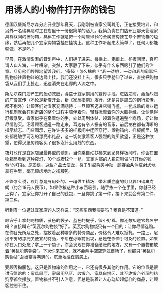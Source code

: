 # 用诱人的小物件打开你的钱包

德国汉堡斯尼尔森分店开业那年夏天，我刚刚被宜家公司聘用，正在接受培训，和另外一名瑞典临时工在店里干一份很简单的活儿。我俩负责在门店开业那天管理家具样板间的置物箱，具体工作就是把一个两厘米长的金属挂钩挂在每个置物箱的边缘，然后再把几个宜家购物袋挂在挂钩上。这种工作听起来太简单了，任何人都能够做，不是吗？ 

早晨，在激情澎湃的音乐声中，人们拥了进来。楼梯上、走廊上、样板间里，真可谓人山人海，一片嘈杂。突然，大家静了下来，似乎有什么东西吸引了他们的注意。只见他们愣愣地望着我们。“奇怪！怎么搞的？”我一边想，一边和我的同事把购物袋往置物箱的边缘上挂。我们还没挂上去，很多只手就伸了过来，直接把购物袋从我们手上扯走，迅速消失在走廊的人流之中。 

斯尼尔森门店产生的轰动效应，得益于宜家惯用的宣传手段。进店之前，轰轰烈烈的广告宣传（不论是新店开业，新《家居指南》发行，还是只是周五的例行宣传，都不例外）让顾客们对宜家充满期待；一旦顾客迈进店铺门槛，一套成熟的商业运行机制就会在你逛店的整个过程中陪伴着你，轻轻抚摩着你的大脑神经，让你觉得舒缓享受。宜家似乎在牵着你的手，处处周到体贴，领着你逛遍整个商场，好让你尽情购买。沿着顾客通道一路走来，耳边有令人振奋的音乐，前后左右都有清晰的指示标志、门店图示，在许许多多的样板间中迂回穿行，置物箱内、样板间里，随处都是触手可及的漂亮小礼品，这一切刺激着客人强烈的购买欲望，正是这种欲望，使得汉堡的顾客买了很多沒什么用处的东西。 

夜灯也许是宜家店里最典型的诱饵。当你乘自动扶梯来到家具样板间时，你会在置物箱里看到这种夜灯，10个或者12个一组。宜家内部的人把它叫做“打开你的钱包”的灯泡。原因是，这些产品太便宜，易于引起购买冲动，顾客会条件反射式地拿在手里，毫无顾虑地为之掏腰包。 

不管怎么说，夜灯总是有用处的，一组做工精巧、带木质底座的灯只要19瑞典克朗（约合18元人民币）。如果你被这种小东西吸引，随手拣一个在手里，你就已经上钩了。宜家让你打开了自己的钱包，一旦你挑了第一件，接下来就会有第二件、第三件。 

听到有一位逛过宜家店的人这样说：“这些东西我需要吗？我真是不知道。” 

顾客手上拿的购物袋，黄色的袋子、蓝色的提手，很不好看。你还想知道它的名字吗？直接叫它“英瓦尔购物袋”好了。英瓦尔购物袋只有一个目的：让你尽情选购。在你目光所及之处，摆放着品种繁多的特价商品，价格令人难以抵抗。一路上，层出不穷的漂亮又便宜的商品，不断在你眼前出现，总是在你伸手可及的位置。如果你在入口处忘了拿上一个袋子，你会发现在你准备结账的地方，又有一个置物箱放着“英瓦尔购物袋”。下次你来宜家，就不会两手空空穿过商场了，你那只“英瓦尔购物袋”会被塞得满满的，沉重地挂在肩膀上。 

要顾客掏腰包，这只是置物箱的作用之一，它还有很多其他的作用。它的位置是很讲究策略的：家具展厅、家居用品区、收银台、家具自提区，甚至收银台外面的热狗亭都会摆放。置物箱并不引人注意，但总是装着让人心动却超低价的商品，让顾客控制不住。